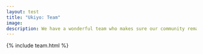 ```yaml
---
layout: test
title: "Ukiyo: Team"
image: 
description: We have a wonderful team who makes sure our community remains the best place for you while provinding the valuable resources.
---
```


{% include team.html %}
